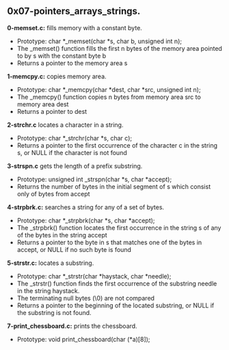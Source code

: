 ## 0x07-pointers_arrays_strings.

**0-memset.c:** fills memory with a constant byte.

- Prototype: char *_memset(char *s, char b, unsigned int n);
- The _memset() function fills the first n bytes of the memory area pointed to by s with the constant byte b
- Returns a pointer to the memory area s

**1-memcpy.c:** copies memory area.

- Prototype: char *_memcpy(char *dest, char *src, unsigned int n);
- The _memcpy() function copies n bytes from memory area src to memory area dest
- Returns a pointer to dest

**2-strchr.c** locates a character in a string.

- Prototype: char *_strchr(char *s, char c);
- Returns a pointer to the first occurrence of the character c in the string s, or NULL if the character is not found

**3-strspn.c** gets the length of a prefix substring.

- Prototype: unsigned int _strspn(char *s, char *accept);
- Returns the number of bytes in the initial segment of s which consist only of bytes from accept

**4-strpbrk.c:** searches a string for any of a set of bytes.

- Prototype: char *_strpbrk(char *s, char *accept);
- The _strpbrk() function locates the first occurrence in the string s of any of the bytes in the string accept
- Returns a pointer to the byte in s that matches one of the bytes in accept, or NULL if no such byte is found

**5-strstr.c:**  locates a substring.

- Prototype: char *_strstr(char *haystack, char *needle);
- The _strstr() function finds the first occurrence of the substring needle in the string haystack.
- The terminating null bytes (\0) are not compared
- Returns a pointer to the beginning of the located substring, or NULL if the substring is not found.


**7-print_chessboard.c:** prints the chessboard.

- Prototype: void print_chessboard(char (*a)[8]);
